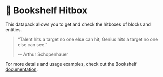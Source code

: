 # 🎯 Bookshelf Hitbox

This datapack allows you to get and check the hitboxes of blocks and entities.

> “Talent hits a target no one else can hit; Genius hits a target no one else can see.”
>
> -- Arthur Schopenhauer

For more details and usage examples, check out the Bookshelf [documentation](https://docs.mcbookshelf.dev/en/latest/modules/hitbox.html).
